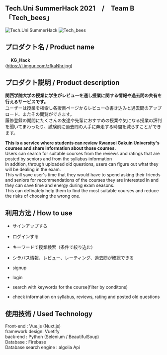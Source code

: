 ## Tech.Uni SummerHack 2021　/　Team B「Tech_bees」

![Tech.Uni SummerHack](https://user-images.githubusercontent.com/82380312/132005916-fa061804-28c8-4f6c-871f-dab2c9c649c1.png)
![Tech_bees](https://user-images.githubusercontent.com/82380312/132005289-978a72a9-6a2d-472b-b2a9-69cb669e8694.png)


## プロダクト名 / Product name
　 <b>KG_Hack</b><br>
  (https://i.imgur.com/zfkaNhr.jpg)
  
## プロダクト説明 / Product description
<b>関西学院大学の授業に学生がレビューを通し授業に関する情報や過去問の共有を行えるサービスです。</b><br>
ユーザーは授業を検索し各授業ページからレビューの書き込みと過去問のアップロード、またその閲覧ができます。<br>
履修登録の期間にたくさんの友達や先輩におすすめの授業や気になる授業の評判を聞いてまわったり、試験前に過去問の入手に奔走する時間を減らすことができます。<br>

<b>This is a service where students can review Kwansei Gakuin University's courses and share information about those courses.</b><br>
Users can search for suitable courses from the reviews and ratings that are posted by seniors and from the syllabus information<br>
In addtion, through uploaded old questions, users can figure out what they will be dealing in the exam.<br>
This will save user's time that they would have to spend asking their friends and seniors for recommendations of the courses they are interested in and they can save time and energy during exam seasons. <br>
This can definately help them to find the most suitable courses and reduce the risks of choosing the wrong one.<br>

## 利用方法 / How to use
* サインアップする
* ログインする
* キーワードで授業検索（条件で絞り込む）
* シラバス情報、レビュー、レーティング、過去問が確認できる

* signup
* login
* search with keywords for the course(filter by conditons)
* check information on syllabus, reviews, rating and posted old questions

## 使用技術 / Used Technology
Front-end : Vue.js (Nuxt.js) <br>
framework design: Vuetify<br>
back-end : Python (Selenium / BeautifulSoup)<br>
Database : Firebase<br>
Database search engine : algolia Api
